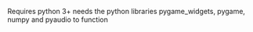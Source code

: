 Requires python 3+
needs the python libraries pygame_widgets, pygame, numpy and pyaudio to function
